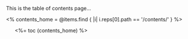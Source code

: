 
This is the table of contents page...

<% contents_home = @items.find { |i| i.reps[0].path == '/contents/' } %>
<ul class="toc">
<%= toc (contents_home) %>
</ul>
